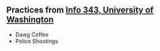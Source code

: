 Practices from [Info 343, University of Washington](https://faculty.washington.edu/mikefree/info343/)
-----

- Dawg Coffee
- Police Shootings